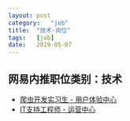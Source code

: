 ```yaml
---
layout:	post
category:	"job"
title:	"技术-岗位"
tags:	[job]
date:	2019-05-07
---
```

## 网易内推职位类别：技术
- [爬虫开发实习生 - 用户体验中心](http://mobile.bole.netease.com/bole/boleDetail?id=15695&employeeId=346f03c3cda5f04c&key=all)
- [IT支持工程师 - 运营中心](http://mobile.bole.netease.com/bole/boleDetail?id=14939&employeeId=346f03c3cda5f04c&key=all)
